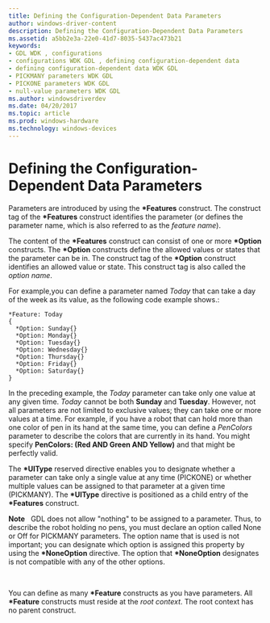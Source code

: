 ```yaml
---
title: Defining the Configuration-Dependent Data Parameters
author: windows-driver-content
description: Defining the Configuration-Dependent Data Parameters
ms.assetid: a5bb2e3a-22e0-41d7-8035-5437ac473b21
keywords:
- GDL WDK , configurations
- configurations WDK GDL , defining configuration-dependent data
- defining configuration-dependent data WDK GDL
- PICKMANY parameters WDK GDL
- PICKONE parameters WDK GDL
- null-value parameters WDK GDL
ms.author: windowsdriverdev
ms.date: 04/20/2017
ms.topic: article
ms.prod: windows-hardware
ms.technology: windows-devices
---
```


# Defining the Configuration-Dependent Data Parameters


Parameters are introduced by using the **\*Features** construct. The construct tag of the **\*Features** construct identifies the parameter (or defines the parameter name, which is also referred to as the *feature name*).

The content of the **\*Features** construct can consist of one or more **\*Option** constructs. The **\*Option** constructs define the allowed values or states that the parameter can be in. The construct tag of the **\*Option** construct identifies an allowed value or state. This construct tag is also called the *option name*.

For example,you can define a parameter named *Today* that can take a day of the week as its value, as the following code example shows.:

```
*Feature: Today
{
  *Option: Sunday{}
  *Option: Monday{}
  *Option: Tuesday{}
  *Option: Wednesday{}
  *Option: Thursday{}
  *Option: Friday{}
  *Option: Saturday{}
}
```

In the preceding example, the *Today* parameter can take only one value at any given time. *Today* cannot be both **Sunday** and **Tuesday**. However, not all parameters are not limited to exclusive values; they can take one or more values at a time. For example, if you have a robot that can hold more than one color of pen in its hand at the same time, you can define a *PenColors* parameter to describe the colors that are currently in its hand. You might specify **PenColors: (Red AND Green AND Yellow)** and that might be perfectly valid.

The **\*UIType** reserved directive enables you to designate whether a parameter can take only a single value at any time (PICKONE) or whether multiple values can be assigned to that parameter at a given time (PICKMANY). The **\*UIType** directive is positioned as a child entry of the **\*Features** construct.

**Note**   GDL does not allow "nothing" to be assigned to a parameter. Thus, to describe the robot holding no pens, you must declare an option called None or Off for PICKMANY parameters. The option name that is used is not important; you can designate which option is assigned this property by using the **\*NoneOption** directive. The option that **\*NoneOption** designates is not compatible with any of the other options.

 

You can define as many **\*Feature** constructs as you have parameters. All **\*Feature** constructs must reside at the *root context*. The root context has no parent construct.

 

 




